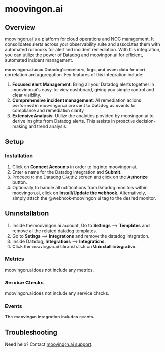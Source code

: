 # moovingon.ai

## Overview
[moovingon.ai][1] is a platform for cloud operations and NOC management. It consolidates alerts across your observability suite and associates them with automated runbooks for alert and incident remediation. With this integration, you can utilize the power of Datadog and moovingon.ai for efficient, automated incident management.

moovingon.ai uses Datadog's monitors, logs, and event data for alert correlation and aggregation.
Key features of this integration include:

1. **Focused Alert Management**: Bring all your Datadog alerts together in moovinon.ai's easy-to-view dashboard, giving you simple control and clear visibility.
2. **Comprehensive incident management**: All remediation actions performed in moovingon.ai are sent to Datadog as events for compliance and remediation clarity
3. **Extensive Analysis**: Utilize the analytics provided by moovingon.ai to derive insights from Datadog alerts. This assists in proactive decision-making and trend analysis.

## Setup

### Installation

1. Click on **Connect Accounts** in order to log into moovingon.ai.
2. Enter a name for the Datadog integration and **Submit**.
3. Proceed to the Datadog OAuth2 screen and click on the **Authorize** button.
4. Optionally, to handle all notifications from Datadog monitors within moovingon.ai, click on **Install/Update the webhook**. Alternatively, simply attach the @webhook-moovingon_ai tag to the desired monitor.

## Uninstallation

1. Inside the moovingon.ai account, Go to **Settings** --> **Templates** and remove all the related datadog templates.
2. Go to **Setings** --> **Integrations** and remove the datadog integration.
3. Inside Datadog, **Integrations**  --> **Integrations**.
4. Click the moovingon.ai tile and click on **Uninstall integration**.


### Metrics

moovingon.ai does not include any metrics.

### Service Checks

moovingon.ai does not include any service checks.

### Events

The moovingon integration includes events.

## Troubleshooting

Need help? Contact [moovingon.ai support][2].

[1]: https://moovingon.ai/
[2]: support@moovingon.com

